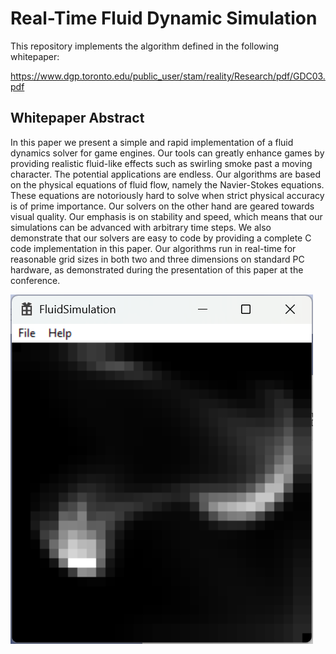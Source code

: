 # Real-Time Fluid Dynamic Simulation

This repository implements the algorithm defined in the following whitepaper:

https://www.dgp.toronto.edu/public_user/stam/reality/Research/pdf/GDC03.pdf

## Whitepaper Abstract

In this paper we present a simple and rapid implementation of a fluid dynamics solver for game 
engines. Our tools can greatly enhance games by providing realistic fluid-like effects such as 
swirling smoke past a moving character. The potential applications are endless. Our algorithms 
are based on the physical equations of fluid flow, namely the Navier-Stokes equations. These 
equations are notoriously hard to solve when strict physical accuracy is of prime importance. 
Our solvers on the other hand are geared towards visual quality. Our emphasis is on stability 
and speed, which means that our simulations can be advanced with arbitrary time steps. We 
also demonstrate that our solvers are easy to code by providing a complete C code 
implementation in this paper. Our algorithms run in real-time for reasonable grid sizes in both 
two and three dimensions on standard PC hardware, as demonstrated during the presentation 
of this paper at the conference. 



![image info](./fluid.png)
